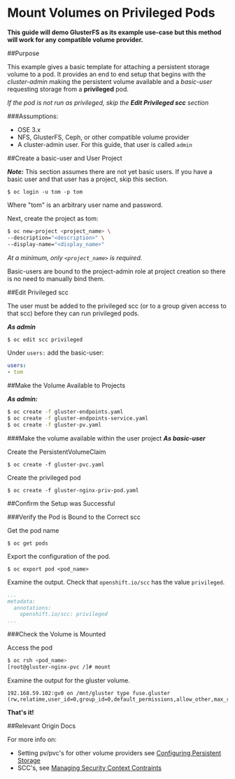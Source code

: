 # Mount Volumes on Privileged Pods

**This guide will demo GlusterFS as its example use-case but this method will work for any compatible volume provider.**

##Purpose

This example gives a basic template for attaching a persistent storage volume to a pod. It provides an end to end setup that begins with the _cluster-admin_ making the persistent volume available and a _basic-user_ requesting storage from a **privileged** pod.

_If the pod is not run as privileged, skip the **Edit Privileged scc** section_

###Assumptions:

* OSE 3.x
* NFS, GlusterFS, Ceph, or other compatible volume provider
* A cluster-admin user.  For this guide, that user is called `admin`

##Create a basic-user and User Project

_**Note:**_ This section assumes there are not yet basic users.  If you have a basic user and that user has a project, skip this section.

`$ oc login -u tom -p tom`

   Where "tom" is an arbitrary user name and password.

   Next, create the project as tom:

```bash
$ oc new-project <project_name> \
--description="<description>" \
--display-name="<display_name>"
```

   _At a minimum, only `<project_name>` is required._

   Basic-users are bound to the project-admin role at project creation so there is no need to manually bind them.

##Edit Privileged scc

The user must be added to the privileged scc (or to a group given access to that scc) before they can run privileged pods.

_**As admin**_

```bash
$ oc edit scc privileged
```
Under `users:` add the basic-user:

```yaml
users:
- tom
```

##Make the Volume Available to Projects

_**As admin:**_

```bash
$ oc create -f gluster-endpoints.yaml
$ oc create -f gluster-endpoints-service.yaml
$ oc create -f gluster-pv.yaml
```
###Make the volume available within the user project
_**As basic-user**_

Create the PersistentVolumeClaim

`$ oc create -f gluster-pvc.yaml`

Create the privileged pod

`$ oc create -f gluster-nginx-priv-pod.yaml`


##Confirm the Setup was Successful

###Verify the Pod is Bound to the Correct scc

Get the pod name

`$ oc get pods`

Export the configuration of the pod.

`$ oc export pod <pod_name>`

Examine the output. Check that `openshift.io/scc` has the value `privileged`.

```yaml
...
metadata:
  annotations:
    openshift.io/scc: privileged
...
```

###Check the Volume is Mounted

Access the pod

```bash
$ oc rsh <pod_name>
[root@gluster-nginx-pvc /]# mount
```

Examine the output for the gluster volume.

	192.168.59.102:gv0 on /mnt/gluster type fuse.gluster (rw,relatime,user_id=0,group_id=0,default_permissions,allow_other,max_read=131072)


**That's it!**

##Relevant Origin Docs

For more info on:

* Setting pv/pvc's for other volume providers see [Configuring Persistent Storage](https://docs.openshift.org/latest/install_config/persistent_storage/index.html)
* SCC's, see [Managing Security Context Contraints](https://docs.openshift.org/latest/admin_guide/manage_scc.html)
